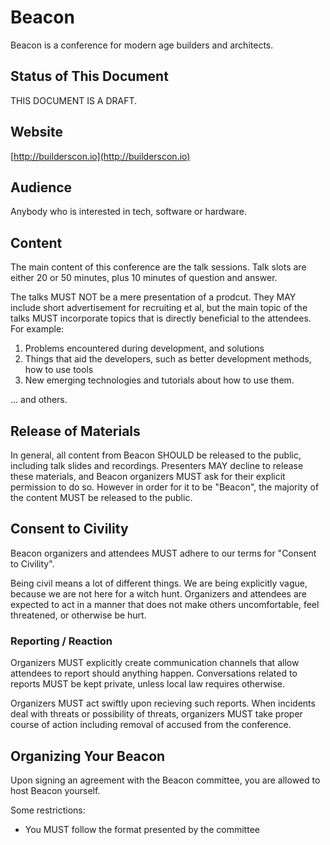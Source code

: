 # Beacon

Beacon is a conference for modern age builders and architects.

## Status of This Document

THIS DOCUMENT IS A DRAFT.

## Website

[http://builderscon.io](http://builderscon.io)

## Audience

Anybody who is interested in tech, software or hardware.

## Content

The main content of this conference are the talk sessions. Talk slots are either 20 or 50 minutes, plus 10 minutes of question and answer.

The talks MUST NOT be a mere presentation of a prodcut. They MAY include short advertisement for recruiting et al, but the main topic of the talks MUST incorporate topics that is directly beneficial to the attendees. For example:

1. Problems encountered during development, and solutions
2. Things that aid the developers, such as better development methods, how to use tools
3. New emerging technologies and tutorials about how to use them.

... and others.

## Release of Materials

In general, all content from Beacon SHOULD be released to the public, including talk slides and recordings. Presenters MAY decline to release these materials, and Beacon organizers MUST ask for their explicit permission to do so. However in order for it to be "Beacon", the majority of the content MUST be released to the public.

## Consent to Civility

Beacon organizers and attendees MUST adhere to our terms for "Consent to Civility".

Being civil means a lot of different things. We are being explicitly vague, because we are not here for a witch hunt. Organizers and attendees are expected to act in a manner that does not make others uncomfortable, feel threatened, or otherwise be hurt.

### Reporting / Reaction

Organizers MUST explicitly create communication channels that allow attendees to report should anything happen. Conversations related to reports MUST be kept private, unless local law requires otherwise.

Organizers MUST act swiftly upon recieving such reports. When incidents deal
with threats or possibility of threats, organizers MUST take proper course of
action including removal of accused from the conference.

## Organizing Your Beacon

Upon signing an agreement with the Beacon committee, you are allowed to host
Beacon yourself.

Some restrictions:

* You MUST follow the format presented by the committee

